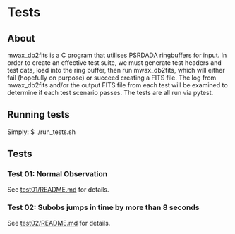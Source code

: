 # Tests
## About
mwax_db2fits is a C program that utilises PSRDADA ringbuffers for input. In order to create an effective test suite, we must generate test headers and test data, load into the ring buffer, then run mwax_db2fits, which will either fail (hopefully on purpose) or succeed creating a FITS file. The log from mwax_db2fits and/or the output FITS file from each test will be examined to determine if each test scenario passes. The tests are all run via pytest.

## Running tests
Simply: $ ./run_tests.sh

## Tests
### Test 01: Normal Observation
See [test01/README.md]() for details.

### Test 02: Subobs jumps in time by more than 8 seconds
See [test02/README.md]() for details.
